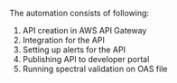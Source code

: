 The automation consists of following:
1) API creation in AWS API Gateway
2) Integration for the API
3) Setting up alerts for the API
4) Publishing API to developer portal
5) Running spectral validation on OAS file
